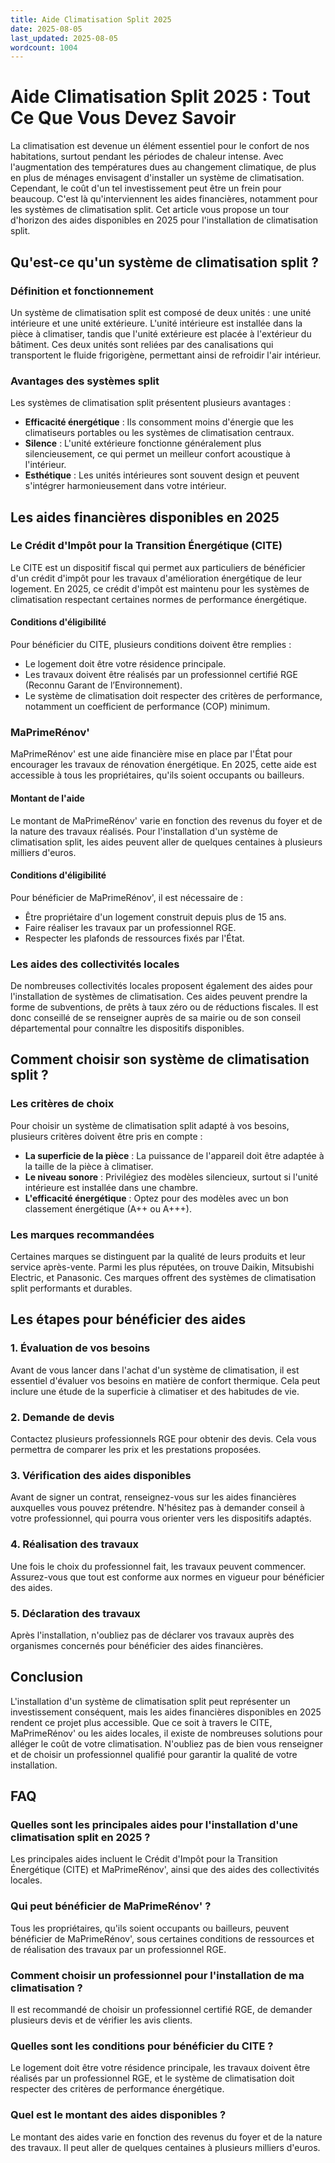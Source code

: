 ```yaml
---
title: Aide Climatisation Split 2025
date: 2025-08-05
last_updated: 2025-08-05
wordcount: 1004
---
```


# Aide Climatisation Split 2025 : Tout Ce Que Vous Devez Savoir

La climatisation est devenue un élément essentiel pour le confort de nos habitations, surtout pendant les périodes de chaleur intense. Avec l'augmentation des températures dues au changement climatique, de plus en plus de ménages envisagent d'installer un système de climatisation. Cependant, le coût d'un tel investissement peut être un frein pour beaucoup. C'est là qu'interviennent les aides financières, notamment pour les systèmes de climatisation split. Cet article vous propose un tour d'horizon des aides disponibles en 2025 pour l'installation de climatisation split.

## Qu'est-ce qu'un système de climatisation split ?

### Définition et fonctionnement

Un système de climatisation split est composé de deux unités : une unité intérieure et une unité extérieure. L'unité intérieure est installée dans la pièce à climatiser, tandis que l'unité extérieure est placée à l'extérieur du bâtiment. Ces deux unités sont reliées par des canalisations qui transportent le fluide frigorigène, permettant ainsi de refroidir l'air intérieur.

### Avantages des systèmes split

Les systèmes de climatisation split présentent plusieurs avantages :

- **Efficacité énergétique** : Ils consomment moins d'énergie que les climatiseurs portables ou les systèmes de climatisation centraux.
- **Silence** : L'unité extérieure fonctionne généralement plus silencieusement, ce qui permet un meilleur confort acoustique à l'intérieur.
- **Esthétique** : Les unités intérieures sont souvent design et peuvent s'intégrer harmonieusement dans votre intérieur.

## Les aides financières disponibles en 2025

### Le Crédit d'Impôt pour la Transition Énergétique (CITE)

Le CITE est un dispositif fiscal qui permet aux particuliers de bénéficier d'un crédit d'impôt pour les travaux d'amélioration énergétique de leur logement. En 2025, ce crédit d'impôt est maintenu pour les systèmes de climatisation respectant certaines normes de performance énergétique.

#### Conditions d'éligibilité

Pour bénéficier du CITE, plusieurs conditions doivent être remplies :

- Le logement doit être votre résidence principale.
- Les travaux doivent être réalisés par un professionnel certifié RGE (Reconnu Garant de l’Environnement).
- Le système de climatisation doit respecter des critères de performance, notamment un coefficient de performance (COP) minimum.

### MaPrimeRénov'

MaPrimeRénov' est une aide financière mise en place par l'État pour encourager les travaux de rénovation énergétique. En 2025, cette aide est accessible à tous les propriétaires, qu'ils soient occupants ou bailleurs.

#### Montant de l'aide

Le montant de MaPrimeRénov' varie en fonction des revenus du foyer et de la nature des travaux réalisés. Pour l'installation d'un système de climatisation split, les aides peuvent aller de quelques centaines à plusieurs milliers d'euros.

#### Conditions d'éligibilité

Pour bénéficier de MaPrimeRénov', il est nécessaire de :

- Être propriétaire d'un logement construit depuis plus de 15 ans.
- Faire réaliser les travaux par un professionnel RGE.
- Respecter les plafonds de ressources fixés par l'État.

### Les aides des collectivités locales

De nombreuses collectivités locales proposent également des aides pour l'installation de systèmes de climatisation. Ces aides peuvent prendre la forme de subventions, de prêts à taux zéro ou de réductions fiscales. Il est donc conseillé de se renseigner auprès de sa mairie ou de son conseil départemental pour connaître les dispositifs disponibles.

## Comment choisir son système de climatisation split ?

### Les critères de choix

Pour choisir un système de climatisation split adapté à vos besoins, plusieurs critères doivent être pris en compte :

- **La superficie de la pièce** : La puissance de l'appareil doit être adaptée à la taille de la pièce à climatiser.
- **Le niveau sonore** : Privilégiez des modèles silencieux, surtout si l'unité intérieure est installée dans une chambre.
- **L'efficacité énergétique** : Optez pour des modèles avec un bon classement énergétique (A++ ou A+++).

### Les marques recommandées

Certaines marques se distinguent par la qualité de leurs produits et leur service après-vente. Parmi les plus réputées, on trouve Daikin, Mitsubishi Electric, et Panasonic. Ces marques offrent des systèmes de climatisation split performants et durables.

## Les étapes pour bénéficier des aides

### 1. Évaluation de vos besoins

Avant de vous lancer dans l'achat d'un système de climatisation, il est essentiel d'évaluer vos besoins en matière de confort thermique. Cela peut inclure une étude de la superficie à climatiser et des habitudes de vie.

### 2. Demande de devis

Contactez plusieurs professionnels RGE pour obtenir des devis. Cela vous permettra de comparer les prix et les prestations proposées.

### 3. Vérification des aides disponibles

Avant de signer un contrat, renseignez-vous sur les aides financières auxquelles vous pouvez prétendre. N'hésitez pas à demander conseil à votre professionnel, qui pourra vous orienter vers les dispositifs adaptés.

### 4. Réalisation des travaux

Une fois le choix du professionnel fait, les travaux peuvent commencer. Assurez-vous que tout est conforme aux normes en vigueur pour bénéficier des aides.

### 5. Déclaration des travaux

Après l'installation, n'oubliez pas de déclarer vos travaux auprès des organismes concernés pour bénéficier des aides financières.

## Conclusion

L'installation d'un système de climatisation split peut représenter un investissement conséquent, mais les aides financières disponibles en 2025 rendent ce projet plus accessible. Que ce soit à travers le CITE, MaPrimeRénov' ou les aides locales, il existe de nombreuses solutions pour alléger le coût de votre climatisation. N'oubliez pas de bien vous renseigner et de choisir un professionnel qualifié pour garantir la qualité de votre installation.

## FAQ

### Quelles sont les principales aides pour l'installation d'une climatisation split en 2025 ?

Les principales aides incluent le Crédit d'Impôt pour la Transition Énergétique (CITE) et MaPrimeRénov', ainsi que des aides des collectivités locales.

### Qui peut bénéficier de MaPrimeRénov' ?

Tous les propriétaires, qu'ils soient occupants ou bailleurs, peuvent bénéficier de MaPrimeRénov', sous certaines conditions de ressources et de réalisation des travaux par un professionnel RGE.

### Comment choisir un professionnel pour l'installation de ma climatisation ?

Il est recommandé de choisir un professionnel certifié RGE, de demander plusieurs devis et de vérifier les avis clients.

### Quelles sont les conditions pour bénéficier du CITE ?

Le logement doit être votre résidence principale, les travaux doivent être réalisés par un professionnel RGE, et le système de climatisation doit respecter des critères de performance énergétique.

### Quel est le montant des aides disponibles ?

Le montant des aides varie en fonction des revenus du foyer et de la nature des travaux. Il peut aller de quelques centaines à plusieurs milliers d'euros.